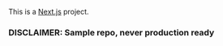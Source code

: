 This is a [Next.js](https://nextjs.org/) project.

### DISCLAIMER: Sample repo, never production ready

